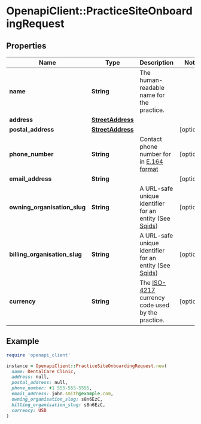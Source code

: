# OpenapiClient::PracticeSiteOnboardingRequest

## Properties

| Name | Type | Description | Notes |
| ---- | ---- | ----------- | ----- |
| **name** | **String** | The human-readable name for the practice. |  |
| **address** | [**StreetAddress**](StreetAddress.md) |  |  |
| **postal_address** | [**StreetAddress**](StreetAddress.md) |  | [optional] |
| **phone_number** | **String** | Contact phone number for in [E.164 format](https://en.wikipedia.org/wiki/E.164) | [optional] |
| **email_address** | **String** |  | [optional] |
| **owning_organisation_slug** | **String** | A URL-safe unique identifier for an entity (See [Sqids](https://sqids.org)) | [optional] |
| **billing_organisation_slug** | **String** | A URL-safe unique identifier for an entity (See [Sqids](https://sqids.org)) | [optional] |
| **currency** | **String** | The [ISO-4217](https://en.wikipedia.org/wiki/ISO_4217#List_of_ISO_4217_currency_codes) currency code used by the practice. | [optional] |

## Example

```ruby
require 'openapi_client'

instance = OpenapiClient::PracticeSiteOnboardingRequest.new(
  name: DentalCare Clinic,
  address: null,
  postal_address: null,
  phone_number: +1 555-555-5555,
  email_address: john.smith@example.com,
  owning_organisation_slug: s8n6EzC,
  billing_organisation_slug: s8n6EzC,
  currency: USD
)
```

